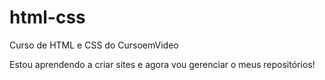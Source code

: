 # html-css
Curso de HTML e CSS do CursoemVideo

Estou aprendendo a criar sites e agora vou gerenciar o meus repositórios!
